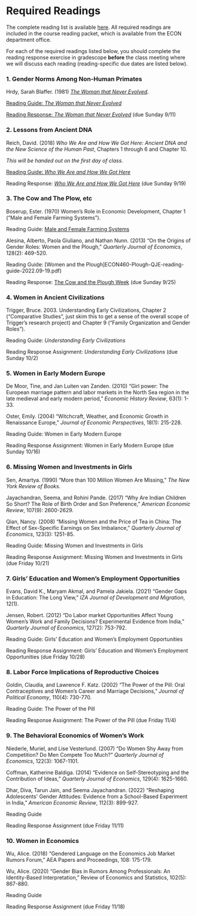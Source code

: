 # Required Readings

The complete reading list is available [here](ECON460-readings-2022-09-06.pdf).  All required readings are included 
in the course reading packet, which is available from the ECON department office.

For each of the required readings listed below, you should 
complete the reading response exercise in gradescope **before** the class meeting 
where we will discuss each reading (reading-specific due dates are listed below).

### 1. Gender Norms Among Non-Human Primates

Hrdy, Sarah Blaffer.  (1981)  [_The Woman that Never Evolved_](https://ebookcentral.proquest.com/lib/willm/detail.action?docID=3300544).  

[Reading Guide:  _The Woman that Never Evolved_](ECON460-Hrdy-reading-guide.pdf)

[Reading Response:  _The Woman that Never Evolved_](https://www.gradescope.com/courses/439200/assignments/2233713/) (due Sunday 9/11)

### 2. Lessons from Ancient DNA

Reich, David.  (2018)  _Who We Are and How We Got Here:  Ancient DNA and the New Science of the Human Past_, Chapters 1 through 6 and Chapter 10.

_This will be handed out on the first day of class._

[Reading Guide:  _Who We Are and How We Got Here_](ECON460-Reich-reading-guide.pdf)

Reading Response:  [_Who We Are and How We Got Here_](https://www.gradescope.com/courses/439200/assignments/2254927/) (due Sunday 9/19)

### 3. The Cow and The Plow, etc

Boserup, Ester.  (1970)  Women’s Role in Economic Development, Chapter 1 (“Male and Female Farming Systems”). 

Reading Guide:  [Male and Female Farming Systems](ECON460-Boserup-reading-guide-2022.09-19.pdf)

Alesina, Alberto, Paola Giuliano, and Nathan Nunn.  (2013)  “On the Origins of Gender Roles:  Women and the Plough,” _Quarterly Journal of Economics_, 128(2):  469-520.

Reading Guide:  [Women and the Plough]ECON460-Plough-QJE-reading-guide-2022.09-19.pdf)

Reading Response:  [The Cow and the Plough Week](https://www.gradescope.com/courses/439200/assignments/2275112/) (due Sunday 9/25)

### 4. Women in Ancient Civilizations 

Trigger, Bruce.  2003. Understanding Early Civilizations, Chapter 2 (“Comparative Studies”, just skim this to get a sense of the overall scope of Trigger’s research project) and Chapter 9 (“Family Organization and Gender Roles”).  

Reading Guide:  _Understanding Early Civilizations_

Reading Response Assignment:  _Understanding Early Civilizations_ (due Sunday 10/2)

### 5. Women in Early Modern Europe  

De Moor, Tine, and Jan Luiten van Zanden.  (2010)  “Girl power:  The European marriage pattern and labor markets in the North Sea region in the late medieval and early modern period,” _Economic History Review_, 63(1):  1-33.

Oster, Emily.  (2004)  “Witchcraft, Weather, and Economic Growth in Renaissance Europe,” _Journal of Economic Perspectives_, 18(1):  215-228.

Reading Guide:  Women in Early Modern Europe

Reading Response Assignment:  Women in Early Modern Europe (due Sunday 10/16)

### 6. Missing Women and Investments in Girls 

Sen, Amartya.  (1990)  “More than 100 Million Women Are Missing,” _The New York Review of Books_.

Jayachandran, Seema, and Rohini Pande.  (2017)  “Why Are Indian Children So Short?  The Role of Birth Order and Son Preference,” _American Economic Review_, 107(9):  2600-2629.

Qian, Nancy.  (2008)  “Missing Women and the Price of Tea in China:  The Effect of Sex-Specific Earnings on Sex Imbalance,” _Quarterly Journal of Economics_, 123(3):  1251-85.

Reading Guide:  Missing Women and Investments in Girls

Reading Response Assignment:  Missing Women and Investments in Girls (due Friday 10/21)

### 7. Girls’ Education and Women’s Employment Opportunities 

Evans, David K., Maryam Akmal, and Pamela Jakiela.  (2021)  “Gender Gaps in Education:  The Long View,” _IZA Journal of Development and Migration_, 12(1).

Jensen, Robert.  (2012)  “Do Labor market Opportunities Affect Young Women’s Work and Family Decisions?  Experimental Evidence from India,” _Quarterly Journal of Economics_, 127(2):  753-792.

Reading Guide:  Girls’ Education and Women’s Employment Opportunities 

Reading Response Assignment:  Girls’ Education and Women’s Employment Opportunities (due Friday 10/28)

### 8. Labor Force Implications of Reproductive Choices 

Goldin, Claudia, and Lawrence F. Katz.  (2002)  “The Power of the Pill:  Oral Contraceptives and Women’s Career and Marriage Decisions,” _Journal of Political Economy_, 110(4):  730-770.

Reading Guide:  The Power of the Pill 

Reading Response Assignment:  The Power of the Pill (due Friday 11/4)

### 9. The Behavioral Economics of Women’s Work 

Niederle, Muriel, and Lise Vesterlund.  (2007)  “Do Women Shy Away from Competition?  Do Men Compete Too Much?” _Quarterly Journal of Economics_, 122(3):  1067-1101.

Coffman, Katherine Baldiga.  (2014)  “Evidence on Self-Stereotyping and the Contribution of Ideas,” _Quarterly Journal of Economics_, 129(4):  1625-1660.

Dhar, Diva, Tarun Jain, and Seema Jayachandran.  (2022)  “Reshaping Adolescents' Gender Attitudes: Evidence from a School-Based Experiment in India,” _American Economic Review_, 112(3): 899-927.  

Reading Guide

Reading Response Assignment (due Friday 11/11)

### 10. Women in Economics 

Wu, Alice.  (2018)  “Gendered Language on the Economics Job Market Rumors Forum,” AEA Papers and Proceedings, 108:  175-179.  

Wu, Alice.  (2020)  “Gender Bias in Rumors Among Professionals:  An Identity-Based Interpretation,” Review of Economics and Statistics, 102(5):  867-880.  

Reading Guide

Reading Response Assignment (due Friday 11/18)
